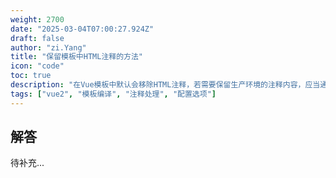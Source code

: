 ```yaml
---
weight: 2700
date: "2025-03-04T07:00:27.924Z"
draft: false
author: "zi.Yang"
title: "保留模板中HTML注释的方法"
icon: "code"
toc: true
description: "在Vue模板中默认会移除HTML注释，若需要保留生产环境的注释内容，应当通过何种配置或特殊语法实现？请说明其实现原理。"
tags: ["vue2", "模板编译", "注释处理", "配置选项"]
---
```


## 解答

待补充...
